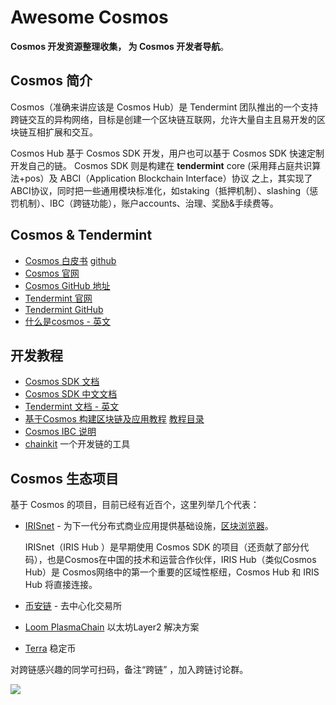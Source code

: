 # Awesome Cosmos
**Cosmos 开发资源整理收集， 为 Cosmos 开发者导航**。

## Cosmos 简介

Cosmos（准确来讲应该是 Cosmos Hub）是 Tendermint 团队推出的一个支持跨链交互的异构网络，目标是创建一个区块链互联网，允许大量自主且易开发的区块链互相扩展和交互。

Cosmos Hub 基于 Cosmos SDK 开发，用户也可以基于 Cosmos SDK  快速定制开发自己的链。 Cosmos SDK 则是构建在 **tendermint** core (采用拜占庭共识算法+pos）及 ABCI（Application Blockchain Interface）协议 之上，其实现了ABCI协议，同时把一些通用模块标准化，如staking（抵押机制）、slashing（惩罚机制）、IBC（跨链功能），账户accounts、治理、奖励&手续费等。

## Cosmos & Tendermint

- [Cosmos 白皮书](https://cosmos.network/whitepaper) [github](https://cosmos.network/whitepaper)
- [Cosmos 官网](https://cosmos.network) 
- [Cosmos GitHub 地址](https://github.com/cosmos)
- [Tendermint 官网](https://tendermint.com)
- [Tendermint GitHub](https://github.com/tendermint/tendermint)
- [什么是cosmos - 英文](https://cosmos.network/intro)

## 开发教程

- [Cosmos SDK 文档](https://cosmos.network/docs/)
- [Cosmos SDK 中文文档](https://learnblockchain.cn/docs/cosmos/)
- [Tendermint 文档 - 英文](https://tendermint.com/docs/)
- [基于Cosmos 构建区块链及应用教程](https://github.com/cosmos/sdk-application-tutorial/blob/master/tutorial/cn/README.md) [教程目录](https://github.com/cosmos/sdk-application-tutorial/tree/master/tutorial/cn)
- [Cosmos IBC 说明](https://github.com/cosmos/ibc/blob/master/CosmosIBCSpecification.pdf)
- [chainkit](https://github.com/blocklayerhq/chainkit) 一个开发链的工具 

## Cosmos 生态项目

基于 Cosmos 的项目，目前已经有近百个，这里列举几个代表：

- [IRISnet](https://www.irisnet.org/) - 为下一代分布式商业应用提供基础设施，[区块浏览器](https://www.irisplorer.io/#/home)。

  IRISnet（IRIS Hub ）是早期使用 Cosmos SDK 的项目（还贡献了部分代码），也是Cosmos在中国的技术和运营合作伙伴，IRIS Hub（类似Cosmos Hub）是 Cosmos网络中的第一个重要的区域性枢纽，Cosmos Hub 和 IRIS Hub 将直接连接。
- [币安链](https://docs.binance.org/index.html) - 去中心化交易所
- [Loom PlasmaChain](https://loomx.io) 以太坊Layer2 解决方案
- [Terra](https://terra.money) 稳定币

对跨链感兴趣的同学可扫码，备注“跨链” ，加入跨链讨论群。

![](https://img.learnblockchain.cn/qrcode/xiaona_qrcode2.jpeg)